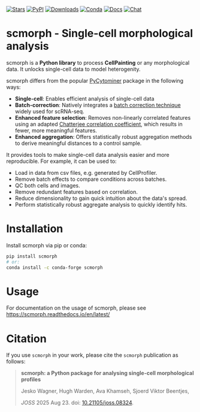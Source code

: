 [![Stars](https://img.shields.io/github/stars/edbiomedai/scmorph?style=flat&logo=GitHub&color=yellow)](https://github.com/edbiomedai/scmorph/stargazers)
[![PyPI](https://img.shields.io/pypi/v/scmorph?logo=PyPI)](https://pypi.org/project/scmorph)
[![Downloads](https://static.pepy.tech/badge/scmorph)](https://pepy.tech/project/scmorph)
[![Conda](https://img.shields.io/conda/dn/conda-forge/scmorph?logo=Anaconda)](https://anaconda.org/conda-forge/scmorph)
[![Docs](https://readthedocs.org/projects/scmorph/badge/?version=latest)](https://scmorph.readthedocs.io)
[![Chat](https://img.shields.io/badge/zulip-join_chat-%2367b08f.svg)](https://scverse.zulipchat.com)

# scmorph - Single-cell morphological analysis

scmorph is a **Python library** to process **CellPainting** or any
morphological data. It unlocks single-cell data to model heterogenity.

scmorph differs from the popular
[PyCytominer](https://github.com/cytomining/pycytominer) package in the
following ways:

-   **Single-cell**: Enables efficient analysis of single-cell data
-   **Batch-correction**: Natively integrates a [batch correction
    technique](https://doi.org/10.1016/j.cels.2019.03.010) widely used
    for scRNA-seq.
-   **Enhanced feature selection**: Removes non-linearly correlated
    features using an adapted [Chatterjee correlation
    coefficient](https://doi.org/10.48550/arXiv.2108.06828), which
    results in fewer, more meaningful features.
-   **Enhanced aggregation**: Offers statistically robust aggregation
    methods to derive meaningful distances to a control sample.

It provides tools to make single-cell data analysis easier and more
reproducible. For example, it can be used to:

-   Load in data from csv files, e.g. generated by CellProfiler.
-   Remove batch effects to compare conditions across batches.
-   QC both cells and images.
-   Remove redundant features based on correlation.
-   Reduce dimensionality to gain quick intuition about the data\'s
    spread.
-   Perform statistically robust aggregate analysis to quickly identify
    hits.

# Installation

Install scmorph via pip or conda:

```bash
pip install scmorph
# or:
conda install -c conda-forge scmorph
```

# Usage

For documentation on the usage of scmorph, please see
<https://scmorph.readthedocs.io/en/latest/>


# Citation

If you use `scmorph` in your work, please cite the `scmorph` publication as follows:

> **scmorph: a Python package for analysing single-cell morphological profiles**
>
> Jesko Wagner, Hugh Warden, Ava Khamseh, Sjoerd Viktor Beentjes,
>
> _JOSS_ 2025 Aug 23. doi: [10.21105/joss.08324](https://doi.org/10.21105/joss.08324).
